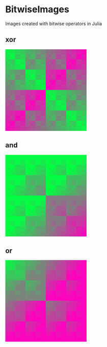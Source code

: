 # BitwiseImages

Images created with bitwise operators in Julia

## xor

![Screenshot](https://github.com/James-P-D/BitwiseImages/blob/master/src/xor.png)

## and

![Screenshot](https://github.com/James-P-D/BitwiseImages/blob/master/src/and.png)

## or

![Screenshot](https://github.com/James-P-D/BitwiseImages/blob/master/src/or.png)